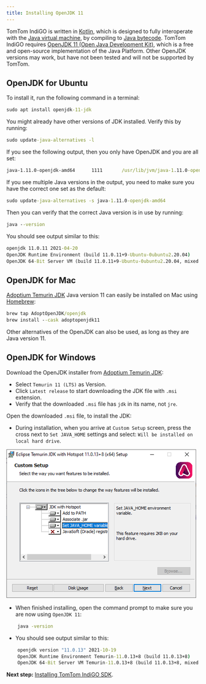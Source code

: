```yaml
---
title: Installing OpenJDK 11
---
```


TomTom IndiGO is written in 
[Kotlin](https://en.wikipedia.org/wiki/Kotlin_%28programming_language%29), which is designed to 
fully interoperate with the 
[Java virtual machine](https://en.wikipedia.org/wiki/Java_virtual_machine), by compiling to 
[Java bytecode](https://en.wikipedia.org/wiki/Java_bytecode). TomTom IndiGO requires
[OpenJDK 11 (Open Java Development Kit)](https://en.wikipedia.org/wiki/OpenJDK), which is a free 
and open-source implementation of the Java Platform. Other OpenJDK versions may work, but have not 
been tested and will not be supported by TomTom.

## OpenJDK for Ubuntu

To install it, run the following command in a terminal:

```cmd
sudo apt install openjdk-11-jdk
```

You might already have other versions of JDK installed. Verify this by running:

```cmd
sudo update-java-alternatives -l
```

If you see the following output, then you only have OpenJDK and you are all set:

```cmd
java-1.11.0-openjdk-amd64      1111       /usr/lib/jvm/java-1.11.0-openjdk-amd64
```

If you see multiple Java versions in the output, you need to make sure you have the correct one set
as the default:

```cmd
sudo update-java-alternatives -s java-1.11.0-openjdk-amd64
```

Then you can verify that the correct Java version is in use by running:

```cmd
java --version
```

You should see output similar to this:

```cmd
openjdk 11.0.11 2021-04-20
OpenJDK Runtime Environment (build 11.0.11+9-Ubuntu-0ubuntu2.20.04)
OpenJDK 64-Bit Server VM (build 11.0.11+9-Ubuntu-0ubuntu2.20.04, mixed mode, sharing)
```

## OpenJDK for Mac

[Adoptium Temurin JDK](https://adoptium.net/?variant=openjdk11) Java version 11 can easily be
installed on Mac using [Homebrew](https://brew.sh/):

```cmd
brew tap AdoptOpenJDK/openjdk
brew install --cask adoptopenjdk11
```

Other alternatives of the OpenJDK can also be used, as long as they are Java version 11.

## OpenJDK for Windows

Download the OpenJDK installer from
[Adoptium Temurin JDK](https://adoptium.net/?variant=openjdk11):

- Select `Temurin 11 (LTS)` as Version.
- Click `Latest release` to start downloading the JDK file with `.msi` extension.
- Verify that the downloaded `.msi` file has `jdk` in its name, not `jre`.

Open the downloaded `.msi` file, to install the JDK:

- During installation, when you arrive at `Custom Setup` screen, press the cross next to
  `Set JAVA_HOME` settings and select: `Will be installed on local hard drive`.

![Temurin JDK Set Java Home](images/temurin_jdk_set_java_home.png)

- When finished installing, open the command prompt to make sure you are now using `OpenJDK 11`:

```cmd
    java -version
```

- You should see output similar to this:

```cmd
    openjdk version "11.0.13" 2021-10-19
    OpenJDK Runtime Environment Temurin-11.0.13+8 (build 11.0.13+8)
    OpenJDK 64-Bit Server VM Temurin-11.0.13+8 (build 11.0.13+8, mixed mode)
```

__Next step:__ 
[Installing TomTom IndiGO SDK](/tomtom-indigo/documentation/getting-started/installing-tomtom-indigo-sdk).
